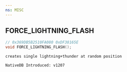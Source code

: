 ```yaml
---
ns: MISC
---
```

## FORCE_LIGHTNING_FLASH

```c
// 0x369DB5B2510FA080 0xDF38165E
void FORCE_LIGHTNING_FLASH();
```

```
creates single lightning+thunder at random position

NativeDB Introduced: v1207
```

